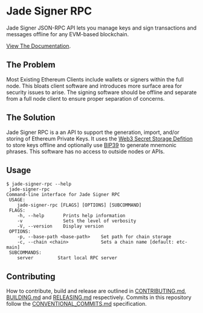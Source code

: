 # Jade Signer RPC

Jade Signer JSON-RPC API lets you manage keys and sign transactions and messages offline for any EVM-based blockchain.

[View The Documentation](https://playground.open-rpc.org/?uiSchema[appBar][ui:splitView]=false&schemaUrl=https://raw.githubusercontent.com/etclabscore/jade-signer-rpc/master/signer/openrpc.json&uiSchema[appBar][ui:logoUrl]=https://avatars1.githubusercontent.com/u/45863699?s=200&v=4).

## The Problem

Most Existing Ethereum Clients include wallets or signers within the full node. This bloats client software and introduces more surface area for security issues to arise. The signing software should be offline and separate from a full node client to ensure proper separation of concerns.

## The Solution

Jade Signer RPC is a an API to support the generation, import, and/or storing of Ethereum Private Keys. It uses the [Web3 Secret Storage Defition](https://github.com/ethereumproject/wiki/wiki/Web3-Secret-Storage-Definition) to store keys offline and optionally use [BIP39](https://github.com/bitcoin/bips/blob/master/bip-0039.mediawiki) to generate mnemonic phrases. This software has no access to outside nodes or APIs.

## Usage

```shell	
$ jade-signer-rpc --help	
 jade-signer-rpc	
Command-line interface for Jade Signer RPC
 USAGE:	
    jade-signer-rpc [FLAGS] [OPTIONS] [SUBCOMMAND]	
 FLAGS:	
    -h, --help       Prints help information	
    -v               Sets the level of verbosity	
    -V, --version    Display version	
 OPTIONS:	
    -p, --base-path <base-path>    Set path for chain storage	
    -c, --chain <chain>            Sets a chain name [default: etc-main]	
 SUBCOMMANDS:	
    server         Start local RPC server	
```

## Contributing

How to contribute, build and release are outlined in [CONTRIBUTING.md](CONTRIBUTING.md), [BUILDING.md](BUILDING.md) and [RELEASING.md](RELEASING.md) respectively. Commits in this repository follow the [CONVENTIONAL_COMMITS.md](CONVENTIONAL_COMMITS.md) specification.
